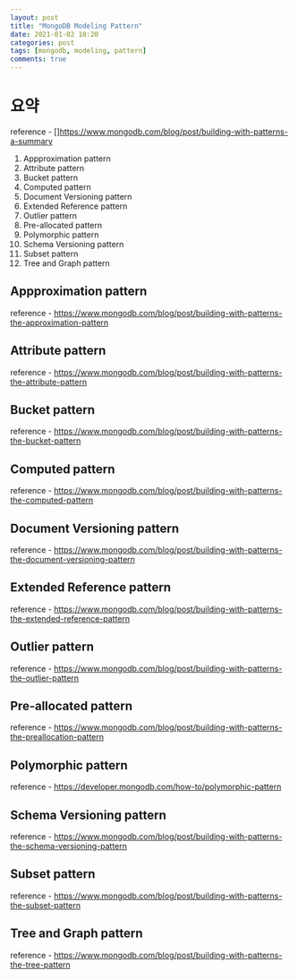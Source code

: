 ```yaml
---
layout: post
title: "MongoDB Modeling Pattern"
date: 2021-01-02 10:20
categories: post
tags: [mongodb, modeling, pattern]
comments: true
---
```


# 요약

reference - []<https://www.mongodb.com/blog/post/building-with-patterns-a-summary>

1. Appproximation pattern
2. Attribute pattern
3. Bucket pattern
4. Computed pattern
5. Document Versioning pattern
6. Extended Reference pattern
7. Outlier pattern
8. Pre-allocated pattern
9. Polymorphic pattern
10. Schema Versioning pattern
11. Subset pattern
12. Tree and Graph pattern

## Appproximation pattern

reference - <https://www.mongodb.com/blog/post/building-with-patterns-the-approximation-pattern>

## Attribute pattern

reference - <https://www.mongodb.com/blog/post/building-with-patterns-the-attribute-pattern>

## Bucket pattern

reference - <https://www.mongodb.com/blog/post/building-with-patterns-the-bucket-pattern>

## Computed pattern

reference - <https://www.mongodb.com/blog/post/building-with-patterns-the-computed-pattern>

## Document Versioning pattern

reference - <https://www.mongodb.com/blog/post/building-with-patterns-the-document-versioning-pattern>

## Extended Reference pattern

reference - <https://www.mongodb.com/blog/post/building-with-patterns-the-extended-reference-pattern>

## Outlier pattern

reference - <https://www.mongodb.com/blog/post/building-with-patterns-the-outlier-pattern>

## Pre-allocated pattern

reference - <https://www.mongodb.com/blog/post/building-with-patterns-the-preallocation-pattern>

## Polymorphic pattern

reference - <https://developer.mongodb.com/how-to/polymorphic-pattern>

## Schema Versioning pattern

reference - <https://www.mongodb.com/blog/post/building-with-patterns-the-schema-versioning-pattern>

## Subset pattern

reference - <https://www.mongodb.com/blog/post/building-with-patterns-the-subset-pattern>

## Tree and Graph pattern

reference - <https://www.mongodb.com/blog/post/building-with-patterns-the-tree-pattern>

